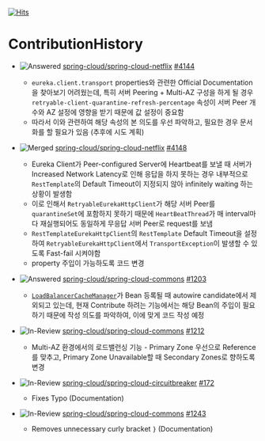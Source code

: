 [![Hits](https://hits.seeyoufarm.com/api/count/incr/badge.svg?url=https%3A%2F%2Fgithub.com%2Fkworkbee%2FContributionHistory&count_bg=%2379C83D&title_bg=%23555555&icon=&icon_color=%23E7E7E7&title=hits&edge_flat=false)](https://hits.seeyoufarm.com)

# ContributionHistory

- ![Answered](https://img.shields.io/badge/-answered-brightgreen) [spring-cloud/spring-cloud-netflix](https://github.com/spring-cloud/spring-cloud-netflix) [#4144](https://github.com/spring-cloud/spring-cloud-netflix/pull/4144)
  - `eureka.client.transport` properties와 관련한 Official Documentation을 찾아보기 어려웠는데, 특히 서버 Peering + Multi-AZ 구성을 하게 될 경우 `retryable-client-quarantine-refresh-percentage` 속성이 서버 Peer 개수와 AZ 설정에 영향을 받기 때문에 값 설정이 중요함
  - 따라서 이와 관련하여 해당 속성의 본 의도를 우선 파악하고, 필요한 경우 문서화를 할 필요가 있음 (추후에 시도 계획)

- ![Merged](https://img.shields.io/badge/-merged-brightgreen) [spring-cloud/spring-cloud-netflix](https://github.com/spring-cloud/spring-cloud-netflix) [#4148](https://github.com/spring-cloud/spring-cloud-netflix/pull/4148)
  - Eureka Client가 Peer-configured Server에 Heartbeat를 보낼 때 서버가 Increased Network Latency로 인해 응답을 하지 못하는 경우 내부적으로 `RestTemplate`의 Default Timeout이 지정되지 않아 infinitely waiting 하는 상황이 발생함
  - 이로 인해서 `RetryableEurekaHttpClient`가 해당 서버 Peer를 `quarantineSet`에 포함하지 못하기 때문에 `HeartBeatThread`가 매 interval마다 재실행되어도 동일하게 무응답 서버 Peer로 request를 보냄
  - `RestTemplateEurekaHttpClient`의 `RestTemplate` Default Timeout을 설정하여 `RetryableEurekaHttpClient`에서 `TransportException`이 발생할 수 있도록 Fast-fail 시켜야함
  - property 주입이 가능하도록 코드 변경

- ![Answered](https://img.shields.io/badge/-answered-brightgreen) [spring-cloud/spring-cloud-commons](https://github.com/spring-cloud/spring-cloud-commons/issues/1203) [#1203](https://github.com/spring-cloud/spring-cloud-commons/issues/1203)
  - [`LoadBalancerCacheManager`](https://github.com/spring-cloud/spring-cloud-commons/blob/main/spring-cloud-loadbalancer/src/main/java/org/springframework/cloud/loadbalancer/config/LoadBalancerCacheAutoConfiguration.java#L106)가 Bean 등록될 때 autowire candidate에서 제외되고 있는데, 현재 Contribute 하려는 기능에서는 해당 Bean의 주입이 필요하기 때문에 작성 의도를 파악하여, 이에 맞게 코드 작성 예정

- ![In-Review](https://img.shields.io/badge/-in%20review-red) [spring-cloud/spring-cloud-commons](https://github.com/spring-cloud/spring-cloud-commons/pull/1212) [#1212](https://github.com/spring-cloud/spring-cloud-commons/pull/1212)
  - Multi-AZ 환경에서의 로드밸런싱 기능 - Primary Zone 우선으로 Reference를 맞추고, Primary Zone Unavailable할 때 Secondary Zones로 향하도록 변경

- ![In-Review](https://img.shields.io/badge/-in%20review-red) [spring-cloud/spring-cloud-circuitbreaker](https://github.com/spring-cloud/spring-cloud-circuitbreaker/pull/172) [#172](https://github.com/spring-cloud/spring-cloud-circuitbreaker/pull/172)
  - Fixes Typo (Documentation)

- ![In-Review](https://img.shields.io/badge/-in%20review-red) [spring-cloud/spring-cloud-commons](https://github.com/spring-cloud/spring-cloud-commons/pull/1243) [#1243](https://github.com/spring-cloud/spring-cloud-commons/pull/1243)
  - Removes unnecessary curly bracket `}` (Documentation)
